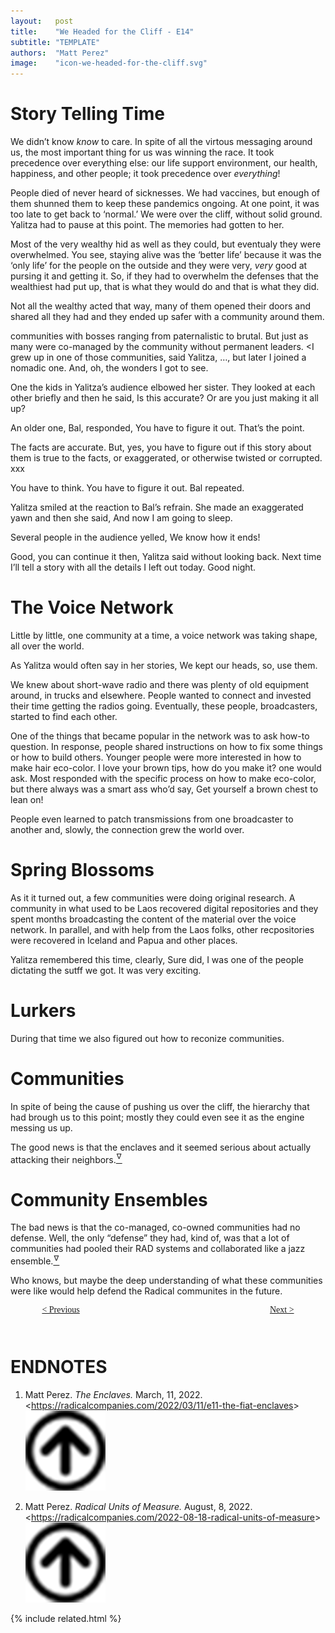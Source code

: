 ```yaml
---
layout:   post
title:    "We Headed for the Cliff - E14"
subtitle: "TEMPLATE"
authors:  "Matt Perez"
image:    "icon-we-headed-for-the-cliff.svg"
---
```


<div style="display: none;">
<h1>We headed for the cliff, smiling and chatting with everybody. And then we went over the cliff.</h1>
</div>

<h1>Story Telling Time</h1>
 <p class="_quotespan">We didn&rsquo;t know <em>know</em> to care. In spite of all the virtous messaging around us, the most important thing for us was <span class="_quotespan">winning the race.</span> It took precedence over everything else: our life support environment, our health, happiness, and other people; it took precedence over <em>everything</em>!</p>
 <p><span class="_quotespan">People died of never heard of sicknesses. We had vaccines, but enough of them shunned them to keep these pandemics ongoing. At one point, it was too late to get back to &lsquo;normal.&rsquo; We were over the cliff, without solid ground.</span> Yalitza had to pause at this point. The memories had gotten to her.</p>
 <p><span class="_quotespan">Most of the very wealthy hid as well as they could, but eventualy they were overwhelmed. You see, staying alive was the &lsquo;better life&rsquo; because it was the &lsquo;only life&rsquo; for the people on the outside and they were very, <em>very</em> good at pursing it and getting it. So, if they had to overwhelm the defenses that the wealthiest had put up, that is what they would do and that is what they did.</span></p>
 <p><span class="_quotespan">Not all the wealthy acted that way, many of them opened their doors and shared all they had and they ended up safer with a community around them.</span></p>
 <p> communities with bosses ranging from paternalistic to brutal. But just as many were co-managed by the community without permanent <span class="_quotespan">leaders</span>. <<span class="_quotespan">I grew up in one of those communities,</span> said Yalitza, <span class="_quotespan">&hellip;, but later I joined a nomadic one. And, oh, the wonders I got to see.</span></p>
 <p>One the kids in Yalitza&rsquo;s audience elbowed her sister. They looked at each other briefly and then he said, <span call="_quotespan">Is this accurate? Or are you just making it all up?</span></p>
 <p>An older one, Bal, responded, <span class="_quotespan">You have to figure it out. That&rsquo;s the point.</span></p>
 <p><span class="_quotespan">The facts are accurate. But, yes, you have to figure out if this story about them is true to the facts, or exaggerated, or otherwise twisted or corrupted.<span> xxx </p>
 <p><span class="_quotespan">You have to think. You have to figure it out.</span> Bal repeated.</p>
 <p>Yalitza smiled at the reaction to Bal&rsquo;s refrain. She made an exaggerated yawn and then she said, <span class="_quotespan">And now I am going to sleep.</span></p>
 <p>Several people in the audience yelled, <span class="_quotespan">We know how it ends!</span></p>
 <p><span class="_quotespan">Good, you can continue it then</span>, Yalitza said without looking back. <span class="_quotespan">Next time I&rsquo;ll tell a story with all the details I left out today. Good night.</span></p>

<h1>The Voice Network</h1>
 <p>Little by little, one community at a time, a voice network was taking shape, all over the world.</p>
 <p>As Yalitza would often say in her stories, <span class="_quotespan">We kept our heads, so, use them.</span></p>
 <p>We knew about short-wave radio and there was plenty of old equipment around, in trucks and elsewhere. People wanted to connect and invested their time getting the radios going. Eventually, these people, broadcasters, started to find each other.</p>
 <p>One of the things that became popular in the network was to ask how-to question. In response, people shared instructions on how to fix some things or how to build others. Younger people were more interested in how to make hair eco-color. <span class="_quotespan">I love your brown tips, how do you make it?</span> one would ask. Most responded with the specific process on how to make eco-color, but there always was a smart ass who&rsquo;d say, <span class="_quotespan">Get yourself a brown chest to lean on!</span></p>
 <p>People even learned to patch transmissions from one broadcaster to another and, slowly, the connection grew the world over.</p>

<h1>Spring Blossoms</h1>
 <p>As it it turned out, a few communities were doing original research. A community in what used to be Laos recovered digital repositories and they spent months broadcasting the content of the material over the voice network. In parallel, and with help from the Laos folks, other recpositories were recovered in Iceland and Papua and other places.</p>
 <p>Yalitza remembered this time, clearly, <span class="_quotespan">Sure did, I was one of the people dictating the sutff we got. It was very exciting.</span></p>

<h1> Lurkers</h1>
 <p>During that time we also figured out how to reconize  communities.</p>

<h1> Communities</h1>
 <p>In spite of being the cause of pushing us over the cliff, the  hierarchy that had brough us to this point; mostly they could even see it as the engine messing us up.</p>
 <p>The good news is that the  enclaves and it seemed serious about actually attacking their neighbors.<a href="#en01"><sup id="bm01">&hairsp;&nabla;&hairsp;</sup></a></p>

<h1>Community Ensembles</h1>
 <p>The bad news is that the co-managed, co-owned communities had no defense. Well, the only &ldquo;defense&rdquo; they had, kind of, was that a lot of communities had pooled their <span class="_paradigm">RAD</span> systems and collaborated like a jazz ensemble.<a href="#en02"><sup id="bm02">&hairsp;&nabla;&hairsp;</sup></a></p>
 <p>Who knows, but maybe the deep understanding of what these communities were like would help defend the <span class="_paradigm">Radical</span> communites in the future.</p>

<div style="margin-bottom:1in; width:80%; padding:0 10%; font-family: American Typewriter, serif; ">
 <span style="float:left; " ><a href="https://radicalcompanies.com/2022/03/13/E13-giving-back">&lt; Previous</a></span>
 <span style="float:right; "><a href="https://radicalcompanies.com/2023/01/25/E15-later">          Next &gt;</a></span>
</div>

<h1 class="_section">ENDNOTES</h1>
 <ol>
  <li id="en01">
   <p class="_list-item">
    Matt Perez.
    <em>The  Enclaves.</em>
    March, 11, 2022.
    &lt;<a href="https://radicalcompanies.com/2022/03/11/e11-the-fiat-enclaves" target="_blank">https://radicalcompanies.com/2022/03/11/e11-the-fiat-enclaves</a>&gt;
    <a class="_uparrow" href="#bm01"><img src="/assets/img/arrow-up-icon.png"></a>
   </p>
  </li>
  <li id="en02">
   <p class="_list-item">
    Matt Perez.
    <em>Radical Units of Measure.</em>
    August, 8, 2022.
    &lt;<a href="https://radicalcompanies.com/2022-08-18-radical-units-of-measure" target="_blank">https://radicalcompanies.com/2022-08-18-radical-units-of-measure</a>&gt;
    <a class="_uparrow" href="#bm02"><img src="/assets/img/arrow-up-icon.png"></a>
   </p>
  </li>
 </ol>

{% include related.html %}
